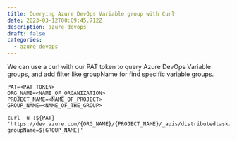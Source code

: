 ```yaml
---
title: Querying Azure DevOps Variable group with Curl
date: 2023-03-12T00:09:45.712Z
description: azure-devops
draft: false
categories:
  - azure-devops
---
```

W﻿e can use a curl with our PAT token to query Azure DevOps Variable groups, and add filter like groupName for find specific variable groups.

```
PAT=<PAT_TOKEN>
ORG_NAME=<NAME_OF_ORGANIZATION>
PROJECT_NAME=<NAME_OF_PROJECT>
GROUP_NAME=<NAME_OF_THE_GROUP>

curl -u :${PAT} 'https://dev.azure.com/{ORG_NAME}/{PROJECT_NAME}/_apis/distributedtask/variablegroups?groupName=${GROUP_NAME}'
```